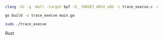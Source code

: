 ```sh
clang -O2 -g -Wall -target bpf -D__TARGET_ARCH_x86 -c trace_execve.c -o trace_execve.o
```
```sh
go build -o trace_execve main.go
```

```sh
sudo ./trace_execve
```

Rust

